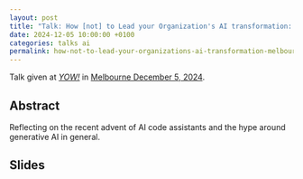 ```yaml
---
layout: post
title: "Talk: How [not] to Lead your Organization's AI transformation: Strategies, Skills, and Culture – or how to skip the platform trap and deliver business value with AI - Melbourne 2024"
date: 2024-12-05 10:00:00 +0100
categories: talks ai
permalink: how-not-to-lead-your-organizations-ai-transformation-melbourne-2024/
---
```


Talk given at [*YOW!*](https://yowcon.com/) in [Melbourne December 5, 2024](https://yowcon.com/melbourne-2024/speakers/3539/rasmus-lystroem).

## Abstract

Reflecting on the recent advent of AI code assistants and the hype around generative AI in general.

## Slides

<script defer class="speakerdeck-embed" data-id="9af1de95e1cc4ed892e1df8d28f24ee8" data-ratio="1.7777777777777777" src="//speakerdeck.com/assets/embed.js"></script>

